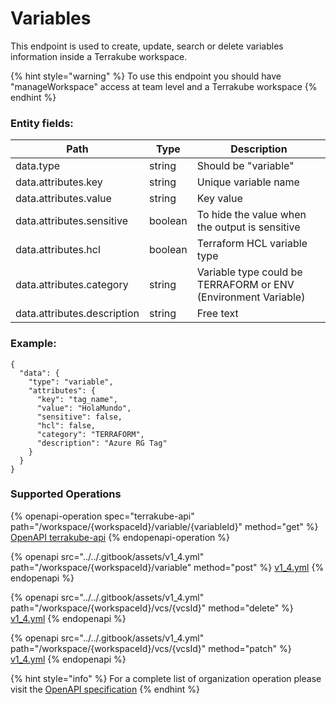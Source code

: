 # Variables

This endpoint is used to create, update, search or delete variables information inside a Terrakube workspace.

{% hint style="warning" %}
To use this endpoint you should have "manageWorkspace" access at team level and a Terrakube workspace
{% endhint %}

### Entity fields:

| Path                        | Type    | Description                                                    |
| --------------------------- | ------- | -------------------------------------------------------------- |
| data.type                   | string  | Should be "variable"                                           |
| data.attributes.key         | string  | Unique variable name                                           |
| data.attributes.value       | string  | Key value                                                      |
| data.attributes.sensitive   | boolean | To hide the value when the output is sensitive                 |
| data.attributes.hcl         | boolean | Terraform HCL variable type                                    |
| data.attributes.category    | string  | Variable type could be TERRAFORM or ENV (Environment Variable) |
| data.attributes.description | string  | Free text                                                      |

### Example:

```
{
  "data": {
    "type": "variable",
    "attributes": {
      "key": "tag_name",
      "value": "HolaMundo",
      "sensitive": false,
      "hcl": false,
      "category": "TERRAFORM",
      "description": "Azure RG Tag"
    }
  }
}
```

### Supported Operations

{% openapi-operation spec="terrakube-api" path="/workspace/{workspaceId}/variable/{variableId}" method="get" %}
[OpenAPI terrakube-api](https://gitbook-x-prod-openapi.4401d86825a13bf607936cc3a9f3897a.r2.cloudflarestorage.com/raw/cb9b759d0a5961decbc26bf547567df170cc7d69216b1d84e1fdc034f053cda2.json?X-Amz-Algorithm=AWS4-HMAC-SHA256&X-Amz-Content-Sha256=UNSIGNED-PAYLOAD&X-Amz-Credential=dce48141f43c0191a2ad043a6888781c%2F20250804%2Fauto%2Fs3%2Faws4_request&X-Amz-Date=20250804T151110Z&X-Amz-Expires=172800&X-Amz-Signature=29e4501ef70743026361a7df2e6b1059bdfc5099b76ccb37ab41bde96753e35a&X-Amz-SignedHeaders=host&x-amz-checksum-mode=ENABLED&x-id=GetObject)
{% endopenapi-operation %}

{% openapi src="../../.gitbook/assets/v1_4.yml" path="/workspace/{workspaceId}/variable" method="post" %}
[v1_4.yml](../../.gitbook/assets/v1_4.yml)
{% endopenapi %}

{% openapi src="../../.gitbook/assets/v1_4.yml" path="/workspace/{workspaceId}/vcs/{vcsId}" method="delete" %}
[v1_4.yml](../../.gitbook/assets/v1_4.yml)
{% endopenapi %}

{% openapi src="../../.gitbook/assets/v1_4.yml" path="/workspace/{workspaceId}/vcs/{vcsId}" method="patch" %}
[v1_4.yml](../../.gitbook/assets/v1_4.yml)
{% endopenapi %}

{% hint style="info" %}
For a complete list of organization operation please visit the [OpenAPI specification](https://github.com/AzBuilder/terrakube-server/tree/main/openapi-spec)
{% endhint %}
